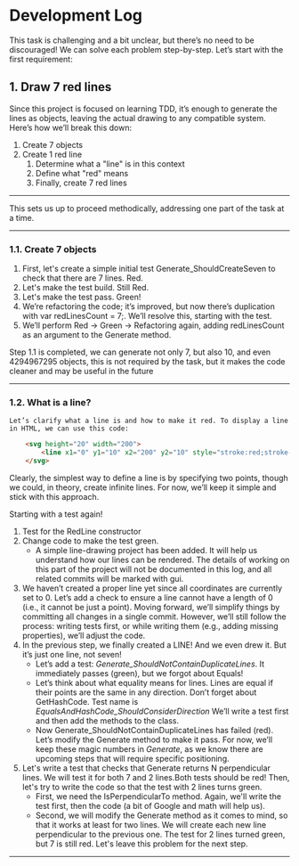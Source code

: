 # Development Log

This task is challenging and a bit unclear, but there’s no need to be discouraged! We can solve each problem step-by-step. Let’s start with the first requirement:

## 1. Draw 7 red lines

Since this project is focused on learning TDD, it’s enough to generate the lines as objects, leaving the actual drawing to any compatible system. Here’s how we’ll break this down:

1. Create 7 objects
2. Create 1 red line
    1. Determine what a "line" is in this context
    2. Define what "red" means
    3. Finally, create 7 red lines
---

This sets us up to proceed methodically, addressing one part of the task at a time.

---

### 1.1. Create 7 objects

1. First, let's create a simple initial test Generate_ShouldCreateSeven to check that there are 7 lines. Red.
2. Let's make the test build. Still Red.
3. Let's make the test pass. Green!
4. We’re refactoring the code; it’s improved, but now there’s duplication with var redLinesCount = 7;. We’ll resolve this, starting with the test.
 5. We’ll perform Red -> Green -> Refactoring again, adding redLinesCount as an argument to the Generate method.

Step 1.1 is completed, we can generate not only 7, but also 10, and even 4294967295 objects, this is not required by the task, but it makes the code cleaner and may be useful in the future

----
### 1.2. What is a line?
    Let’s clarify what a line is and how to make it red. To display a line in HTML, we can use this code:

```html
    <svg height="20" width="200">
        <line x1="0" y1="10" x2="200" y2="10" style="stroke:red;stroke-width:2" />
    </svg>
```
Clearly, the simplest way to define a line is by specifying two points, though we could, in theory, create infinite lines.
For now, we’ll keep it simple and stick with this approach.

Starting with a test again!

1. Test for the RedLine constructor
2. Change  code to make the test green.  
   * A simple line-drawing project  has been added. It will help us understand how our lines can be rendered. The details of working on this part of the project will not be documented in this log, and all related commits will be marked with gui.
3. We haven’t created a proper line yet since all coordinates are currently set to 0. Let’s add a check to ensure a line cannot have a length of 0 (i.e., it cannot be just a point). Moving forward, we’ll simplify things by committing all changes in a single commit. However, we’ll still follow the process: writing tests first, or while writing them (e.g., adding missing properties), we’ll adjust the code.
4. In the previous step, we finally created a LINE! And we even drew it. But it’s just one line, not seven!
   * Let’s add a test: _Generate_ShouldNotContainDuplicateLines_. It immediately passes (green), but we forgot about Equals!
   *  Let’s think about what equality means for lines. Lines are equal if their points are the same in any direction. Don’t forget about GetHashCode. Test name is _EqualsAndHashCode_ShouldConsiderDirection_
   We’ll write a test first and then add the methods to the class.
   * Now Generate_ShouldNotContainDuplicateLines has failed (red). Let’s modify the Generate method to make it pass.
   For now, we’ll keep these magic numbers in _Generate_, as we know there are upcoming steps that will require specific positioning. 
5. Let's write a test that checks that Generate returns N perpendicular lines. We will test it for both 7 and 2 lines.Both tests should be red! Then, let's try to write the code so that the test with 2 lines turns green. 
   * First, we need the IsPerpendicularTo method. Again, we'll write the test first, then the code (a bit of Google and math will help us).
   * Second, we will modify the Generate method as it comes to mind, so that it works at least for two lines. We will create each new line perpendicular to the previous one. The test for 2 lines turned green, but 7 is still red. Let's leave this problem for the next step.




-----
